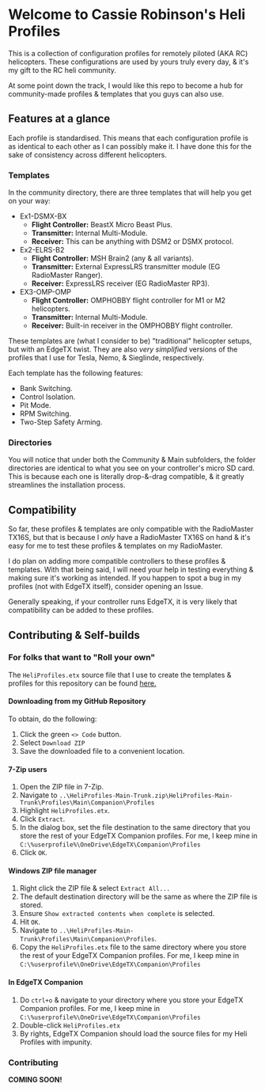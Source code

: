 # Welcome to Cassie Robinson's Heli Profiles

This is a collection of configuration profiles for remotely piloted (AKA RC) helicopters.
These configurations are used by yours truly every day, & it's my gift to the RC heli community.

At some point down the track, I would like this repo to become a hub for community-made profiles & templates that you guys can also use.

## Features at a glance

Each profile is standardised. This means that each configuration profile is as identical to each other as I can possibly make it.
I have done this for the sake of consistency across different helicopters.

### Templates

In the community directory, there are three templates that will help you get on your way:

- Ex1-DSMX-BX
  - __Flight Controller:__ BeastX Micro Beast Plus.
  - __Transmitter:__ Internal Multi-Module.
  - __Receiver:__ This can be anything with DSM2 or DSMX protocol.
- Ex2-ELRS-B2
  - __Flight Controller:__ MSH Brain2 (any & all variants).
  - __Transmitter:__ External ExpressLRS transmitter module (EG RadioMaster Ranger).
  - __Receiver:__ ExpressLRS receiver (EG RadioMaster RP3).
- EX3-OMP-OMP
  - __Flight Controller:__ OMPHOBBY flight controller for M1 or M2 helicopters.
  - __Transmitter:__ Internal Multi-Module.
  - __Receiver:__ Built-in receiver in the OMPHOBBY flight controller.

These templates are (what I consider to be) "traditional" helicopter setups, but with an EdgeTX twist.
They are also _very simplified_ versions of the profiles that I use for Tesla, Nemo, & Sieglinde, respectively.

Each template has the following features:

- Bank Switching.
- Control Isolation.
- Pit Mode.
- RPM Switching.
- Two-Step Safety Arming.

### Directories

You will notice that under both the Community & Main subfolders, the folder directories are identical to what you see on your controller's micro SD card. This is because each one is literally drop-&-drag compatible, & it greatly streamlines the installation process.

## Compatibility

So far, these profiles & templates are only compatible with the RadioMaster TX16S, but that is because I _only_ have a RadioMaster TX16S on hand & it's easy for me to test these profiles & templates on my RadioMaster.

I do plan on adding more compatible controllers to these profiles & templates. With that being said, I will need your help in testing everything & making sure it's working as intended. If you happen to spot a bug in my profiles (not with EdgeTX itself), consider opening an Issue.

Generally speaking, if your controller runs EdgeTX, it is very likely that compatibility can be added to these profiles.

## Contributing & Self-builds

### For folks that want to "Roll your own"

The `HeliProfiles.etx` source file that I use to create the templates & profiles for this repository can be found [here.](../Profiles/Main/Companion/Profiles)

#### Downloading from my GitHub Repository

To obtain, do the following:

1. Click the green `<> Code` button.
2. Select `Download ZIP`
3. Save the downloaded file to a convenient location.

#### 7-Zip users

1. Open the ZIP file in 7-Zip.
2. Navigate to `..\HeliProfiles-Main-Trunk.zip\HeliProfiles-Main-Trunk\Profiles\Main\Companion\Profiles`
3. Highlight `HeliProfiles.etx`.
4. Click `Extract`.
5. In the dialog box, set the file destination to the same directory that you store the rest of your EdgeTX Companion profiles. For me, I keep mine in `C:\%userprofile%\OneDrive\EdgeTX\Companion\Profiles`
6. Click `OK`.

#### Windows ZIP file manager

1. Right click the ZIP file & select `Extract All...`
2. The default destination directory will be the same as where the ZIP file is stored.
3. Ensure `Show extracted contents when complete` is selected.
4. Hit `OK`.
5. Navigate to `..\HeliProfiles-Main-Trunk\Profiles\Main\Companion\Profiles`.
6. Copy the `HeliProfiles.etx` file to the same directory where you store the rest of your EdgeTX Companion profiles. For me, I keep mine in `C:\%userprofile%\OneDrive\EdgeTX\Companion\Profiles`

#### In EdgeTX Companion

1. Do `ctrl+o` & navigate to your directory where you store your EdgeTX Companion profiles. For me, I keep mine in `C:\%userprofile%\OneDrive\EdgeTX\Companion\Profiles`
2. Double-click `HeliProfiles.etx`
3. By rights, EdgeTX Companion should load the source files for my Heli Profiles with impunity.

### Contributing

__COMING SOON!__
